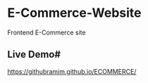 # E-Commerce-Website
Frontend E-Commerce site 

## Live Demo#

https://githubramim.github.io/ECOMMERCE/




